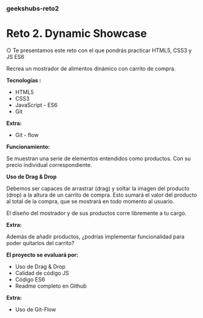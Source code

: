 ### geekshubs-reto2

# Reto 2. Dynamic Showcase

○ Te presentamos este reto con el que pondrás practicar HTML5, CSS3 y JS ES6

Recrea un mostrador de alimentos dinámico con carrito de compra.

**Tecnologías :**

- HTML5
- CSS3
- JavaScript - ES6
- Git

**Extra:**

- Git - flow

**Funcionamiento:**

Se muestran una serie de elementos entendidos como productos. Con su precio individual correspondiente.

**Uso de Drag & Drop**

Debemos ser capaces de arrastrar (drag) y soltar la imagen del producto (drop) a la altura de un carrito de
compra. Esto sumará el valor del producto al total de la compra, que se mostrará en todo momento al usuario.

El diseño del mostrador y de sus productos corre libremente a tu cargo.

**Extra:**

Además de añadir productos, ¿podrías implementar funcionalidad para poder quitarlos del carrito?

**El proyecto se evaluará por:**

- Uso de Drag & Drop
- Calidad de código JS
- Código ES6
- Readme completo en Github

**Extra:**

- Uso de Git-Flow
